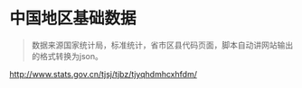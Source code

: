 # 中国地区基础数据

> 数据来源国家统计局，标准统计，省市区县代码页面，脚本自动讲网站输出的格式转换为json。

http://www.stats.gov.cn/tjsj/tjbz/tjyqhdmhcxhfdm/
